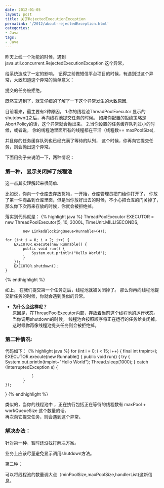 ```yaml
---
date: 2012-01-05
layout: post
title: 关于RejectedExecutionException
permalink: '/2012/about-rejectedException.html'
categories:
- Java
tags:
- Java
---
```



昨天上线一个功能的时候，遇到java.util.concurrent.RejectedExecutionException 这个异常，
   
给系统造成了一定的影响， 记得之前做短信平台项目的时候，有遇到过这个异常，大致知道这个异常的简单意义： 
   
提交的任务被拒绝。
   
<!-- more -->

既然又遇到了，就又仔细的了解了一下这个异常发生的大致原因.
   
目前看来，最主要有2种原因。
1.你的线程池ThreadPoolExecutor 显示的shutdown()之后，再向线程池提交任务的时候。 如果你配置的拒绝策略是AbortPolicy的话，这个异常就会抛出来。
2.当你设置的任务缓存队列过小的时候，或者说， 你的线程池里面所有的线程都在干活（线程数== maxPoolSize),
   
并且你的任务缓存队列也已经充满了等待的队列，  这个时候，你再向它提交任务，则会抛出这个异常。

下面用例子来说明一下，两种情况：

### 第一种， 显示关闭掉了线程池
	
这一点其实理解起来很简单.
	
比如说，你向一个仓库去存放货物，一开始，仓库管理员把门给你打开了，
你放了第一件商品到仓库里面，但是当你放好出去的时候，不小心把仓库的门关掉了，那么你下次再来存放的时候，你就会被拒绝掉。 

落实到代码就是：
{% highlight java %}
ThreadPoolExecutor EXECUTOR = new ThreadPoolExecutor(5, 10, 3000L, 
			TimeUnit.MILLISECONDS,
			
			new LinkedBlockingQueue<Runnable>(4));
	                                              
    for (int i = 0; i < 2; i++) {
        EXECUTOR.execute(new Runnable() {
            public void run() {
                System.out.println("Hello World");
            }
        });
        EXECUTOR.shutdown();
    }
{% endhighlight %}

如上， 在我们提交第一个任务之后，线程池就被关闭掉了。 那么你再向线程池提交新任务的时候，你就会遇到类似的异常。

- **为什么会这样呢？**  
原因是，在ThreadPoolExecutor内部，存放着当前这个线程池的运行状态。  
当你调用shutdown的时候， 线程池会按照顺序将正在运行的任务给关闭掉。
这时候你再像线程池提交任务则会被拒绝掉。

### 第二种情况:
代码如下：
{% highlight java %}
for (int i = 0; i < 15; i++) {
    final int tmpint=i;
    EXECUTOR.execute(new Runnable() {
	        public void run() {
	            try {
	                System.out.println(tmpint+"Hello World");
	                Thread.sleep(1000);
	            } catch (InterruptedException e) {
	                
	            }
	        }
    });
}
{% endhighlight %}

类似的，当你的线程池中 ，正在执行包括正在等待的线程数有 maxPool + workQueueSize 这个数量的话。  
再次向它提交任务，则会遇到这个异常。

### 解决办法： 
针对第一种，暂时还没找打解决方案。 
   
业务上应该尽量避免显示调用shutdown方法。
   
第二种：
   
可以将线程池的数量调大点（minPoolSize,maxPoolSize,handlerList)这新信息。

